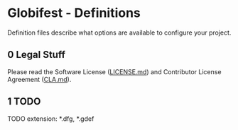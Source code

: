 # Globifest - Definitions

Definition files describe what options are available to configure your project.

## 0 Legal Stuff

Please read the Software License ([LICENSE.md](../LICENSE.md)) and Contributor License Agreement ([CLA.md](../CLA.md)).

## 1 TODO

TODO
extension: *.dfg, *.gdef

